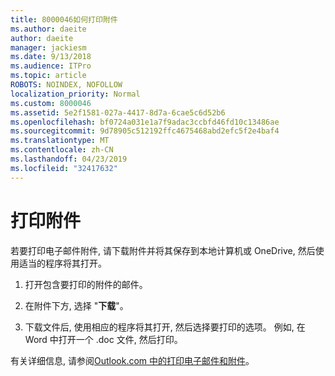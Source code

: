 ```yaml
---
title: 8000046如何打印附件
ms.author: daeite
author: daeite
manager: jackiesm
ms.date: 9/13/2018
ms.audience: ITPro
ms.topic: article
ROBOTS: NOINDEX, NOFOLLOW
localization_priority: Normal
ms.custom: 8000046
ms.assetid: 5e2f1581-027a-4417-8d7a-6cae5c6d52b6
ms.openlocfilehash: bf0724a031e1a7f9adac3ccbfd46fd10c13486ae
ms.sourcegitcommit: 9d78905c512192ffc4675468abd2efc5f2e4baf4
ms.translationtype: MT
ms.contentlocale: zh-CN
ms.lasthandoff: 04/23/2019
ms.locfileid: "32417632"
---
```

# <a name="print-an-attachment"></a>打印附件

若要打印电子邮件附件, 请下载附件并将其保存到本地计算机或 OneDrive, 然后使用适当的程序将其打开。
  
1. 打开包含要打印的附件的邮件。
    
2. 在附件下方, 选择 "**下载**"。 
    
3. 下载文件后, 使用相应的程序将其打开, 然后选择要打印的选项。 例如, 在 Word 中打开一个 .doc 文件, 然后打印。
    
有关详细信息, 请参阅[Outlook.com 中的打印电子邮件和附件](https://go.microsoft.com/fwlink/?linkid=2021110&amp;clcid=0x409)。
  

